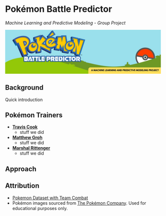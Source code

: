 # Pokémon Battle Predictor
*Machine Learning and Predictive Modeling - Group Project*

![Pokémon Battle Predictor](static/images/project_banner.jpg)

## Background
Quick introduction

## Pokémon Trainers
- **[Travis Cook](https://github.com/byTravis)**
    - stuff we did
- **[Matthew Groh](https://github.com/mdg1317)**
    - stuff we did
- **[Marshal Rittenger](https://github.com/Ray-Marshal)**
    - stuff we did

## Approach


## Attribution
- [Pokemon Dataset with Team Combat](https://www.kaggle.com/datasets/tuannguyenvananh/pokemon-dataset-with-team-combat)
- Pokémon images sourced from [The Pokémon Company](https://www.pokemon.com/us).  Used for educational purposes only.
